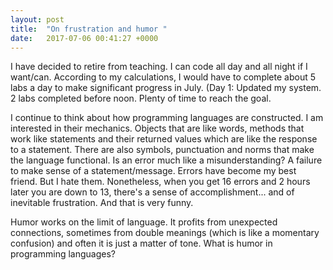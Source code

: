 ```yaml
---
layout: post
title:  "On frustration and humor "
date:   2017-07-06 00:41:27 +0000
---
```


I have decided to retire from teaching. I can code all day and all night if I want/can. According to my calculations, I would have to complete about 5 labs a day to make significant progress in July. (Day 1: Updated my system. 2 labs completed before noon. Plenty of time to reach the goal. 

I continue to think about how programming languages are constructed. I am interested in their mechanics. Objects that are like words, methods that work like statements and their returned values which are like the response to a statement. There are also symbols, punctuation and norms that make the language functional. Is an error much like a misunderstanding? A failure to make sense of a statement/message. Errors have become my best friend. But I hate them. Nonetheless, when you get 16 errors and 2 hours later you are down to 13, there's a sense of accomplishment... and of inevitable frustration. And that is very funny. 

Humor works on the limit of language. It profits from unexpected connections, sometimes from double meanings (which is like a momentary confusion) and often it is just a matter of tone. What is humor in programming languages?
